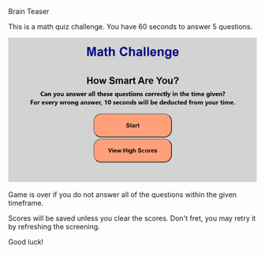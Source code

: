 Brain Teaser

This is a math quiz challenge. 
You have 60 seconds to answer 5 questions.

![myimage-alt-tag](https://github.com/sxiong6901/Quiz/blob/master/Assets/Capture.PNG?raw=true)

Game is over if you do not answer all of the questions within the given timeframe.

Scores will be saved unless you clear the scores. 
Don't fret, you may retry it by refreshing the screening. 


Good luck!
